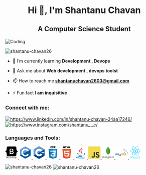 <h1 align="center">Hi 👋, I'm Shantanu Chavan</h1>
<h2 align="center">A Computer Science Student</h2>
<img align="center" alt="Coding" width="900" src="https://i.pinimg.com/originals/15/e7/e3/15e7e300166c962d3b8a22f60b5cac9e.gif">
<br>

<p align="left"> <img src="https://komarev.com/ghpvc/?username=shantanu-chavan26&label=Profile%20views&color=0e75b6&style=flat" alt="shantanu-chavan26" /> </p>

- 🌱 I’m currently learning **Development , Devops**

- 💬 Ask me about **Web development , devops toolst**

- 📫 How to reach me **shantanuchavan2603@gmail.com**

- ⚡ Fun fact **I am inquisitive**

<h3 align="left">Connect with me:</h3>
<p align="left">
<a href="https://linkedin.com/in/https://www.linkedin.com/in/shantanu-chavan-24aa17246/" target="blank"><img align="center" src="https://raw.githubusercontent.com/rahuldkjain/github-profile-readme-generator/master/src/images/icons/Social/linked-in-alt.svg" alt="https://www.linkedin.com/in/shantanu-chavan-24aa17246/" height="30" width="40" /></a>
<a href="https://instagram.com/https://www.instagram.com/shantanu_._c/" target="blank"><img align="center" src="https://raw.githubusercontent.com/rahuldkjain/github-profile-readme-generator/master/src/images/icons/Social/instagram.svg" alt="https://www.instagram.com/shantanu_._c/" height="30" width="40" /></a>
</p>

<h3 align="left">Languages and Tools:</h3>
<p align="left"> <a href="https://getbootstrap.com" target="_blank" rel="noreferrer"> <img src="https://raw.githubusercontent.com/devicons/devicon/master/icons/bootstrap/bootstrap-plain-wordmark.svg" alt="bootstrap" width="40" height="40"/> </a> <a href="https://www.cprogramming.com/" target="_blank" rel="noreferrer"> <img src="https://raw.githubusercontent.com/devicons/devicon/master/icons/c/c-original.svg" alt="c" width="40" height="40"/> </a> <a href="https://www.w3schools.com/cpp/" target="_blank" rel="noreferrer"> <img src="https://raw.githubusercontent.com/devicons/devicon/master/icons/cplusplus/cplusplus-original.svg" alt="cplusplus" width="40" height="40"/> </a> <a href="https://www.w3schools.com/css/" target="_blank" rel="noreferrer"> <img src="https://raw.githubusercontent.com/devicons/devicon/master/icons/css3/css3-original-wordmark.svg" alt="css3" width="40" height="40"/> </a> <a href="https://www.w3.org/html/" target="_blank" rel="noreferrer"> <img src="https://raw.githubusercontent.com/devicons/devicon/master/icons/html5/html5-original-wordmark.svg" alt="html5" width="40" height="40"/> </a> <a href="https://www.java.com" target="_blank" rel="noreferrer"> <img src="https://raw.githubusercontent.com/devicons/devicon/master/icons/java/java-original.svg" alt="java" width="40" height="40"/> </a> <a href="https://developer.mozilla.org/en-US/docs/Web/JavaScript" target="_blank" rel="noreferrer"> <img src="https://raw.githubusercontent.com/devicons/devicon/master/icons/javascript/javascript-original.svg" alt="javascript" width="40" height="40"/> </a> <a href="https://www.mongodb.com/" target="_blank" rel="noreferrer"> <img src="https://raw.githubusercontent.com/devicons/devicon/master/icons/mongodb/mongodb-original-wordmark.svg" alt="mongodb" width="40" height="40"/> </a> <a href="https://www.mysql.com/" target="_blank" rel="noreferrer"> <img src="https://raw.githubusercontent.com/devicons/devicon/master/icons/mysql/mysql-original-wordmark.svg" alt="mysql" width="40" height="40"/> </a> <a href="https://reactjs.org/" target="_blank" rel="noreferrer"> <img src="https://raw.githubusercontent.com/devicons/devicon/master/icons/react/react-original-wordmark.svg" alt="react" width="40" height="40"/> </a> </p>

<p><img align="left" src="https://github-readme-stats.vercel.app/api/top-langs?username=shantanu-chavan26&show_icons=true&locale=en&layout=compact" alt="shantanu-chavan26" /></p>

<p>&nbsp;<img align="center" src="https://github-readme-stats.vercel.app/api?username=shantanu-chavan26&show_icons=true&locale=en" alt="shantanu-chavan26" /></p>
